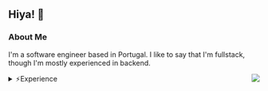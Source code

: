 ## Hiya! 👋

### About Me
I'm a software engineer based in Portugal. I like to say that I'm fullstack, though I'm mostly experienced in backend.

<a href="https://discord.com/users/1026483526163517542">
  <img src="https://lanyard-profile-readme.vercel.app/api/1026483526163517542?hideTimestamp=true&idleMessage=Just%20chillin'..." align="right" />
</a>

<details>
<summary>⚡️Experience</summary>

#### Languages/Runtimes

[![Languages/Runtimes](https://skillicons.dev/icons?i=js,nodejs,ts,cpp,html,md)](https://skillicons.dev)

#### Frameworks
[![Frameworks](https://skillicons.dev/icons?i=react,nextjs,tailwindcss,express)](https://skillicons.dev)

#### Tools
[![Tools](https://skillicons.dev/icons?i=vscode,idea,bash,vim,docker,git,github,githubactions)](https://skillicons.dev)

#### Databases
[![Databases](https://skillicons.dev/icons?i=prisma)](https://skillicons.dev)

#### Others
[![Others](https://skillicons.dev/icons?i=cloudflare,aws,vercel,linux)](https://skillicons.dev)

<details>

<summary>Learning</summary>

[![Learning](https://skillicons.dev/icons?i=graphql,apollo,jest,vue,astro,svelte,nuxtjs,rust,swift,go,ruby)](https://skillicons.dev)

</details>

</details>
